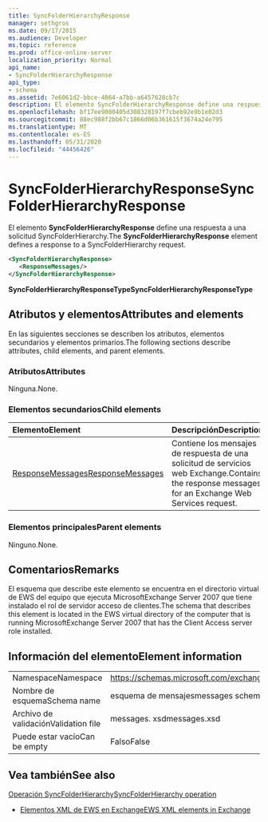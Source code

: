 ```yaml
---
title: SyncFolderHierarchyResponse
manager: sethgros
ms.date: 09/17/2015
ms.audience: Developer
ms.topic: reference
ms.prod: office-online-server
localization_priority: Normal
api_name:
- SyncFolderHierarchyResponse
api_type:
- schema
ms.assetid: 7e6061d2-bbce-4864-a7bb-a6457628cb7c
description: El elemento SyncFolderHierarchyResponse define una respuesta a una solicitud SyncFolderHierarchy.
ms.openlocfilehash: bf17ee9080405d308328197f7cbeb92e9b1e02d3
ms.sourcegitcommit: 88ec988f2bb67c1866d06b361615f3674a24e795
ms.translationtype: MT
ms.contentlocale: es-ES
ms.lasthandoff: 05/31/2020
ms.locfileid: "44456426"
---
```

# <a name="syncfolderhierarchyresponse"></a><span data-ttu-id="f5696-103">SyncFolderHierarchyResponse</span><span class="sxs-lookup"><span data-stu-id="f5696-103">SyncFolderHierarchyResponse</span></span>

<span data-ttu-id="f5696-104">El elemento **SyncFolderHierarchyResponse** define una respuesta a una solicitud SyncFolderHierarchy.</span><span class="sxs-lookup"><span data-stu-id="f5696-104">The **SyncFolderHierarchyResponse** element defines a response to a SyncFolderHierarchy request.</span></span> 
  
```xml
<SyncFolderHierarchyResponse>
   <ResponseMessages/>
</SyncFolderHierarchyResponse>
```

 <span data-ttu-id="f5696-105">**SyncFolderHierarchyResponseType**</span><span class="sxs-lookup"><span data-stu-id="f5696-105">**SyncFolderHierarchyResponseType**</span></span>
## <a name="attributes-and-elements"></a><span data-ttu-id="f5696-106">Atributos y elementos</span><span class="sxs-lookup"><span data-stu-id="f5696-106">Attributes and elements</span></span>

<span data-ttu-id="f5696-107">En las siguientes secciones se describen los atributos, elementos secundarios y elementos primarios.</span><span class="sxs-lookup"><span data-stu-id="f5696-107">The following sections describe attributes, child elements, and parent elements.</span></span>
  
### <a name="attributes"></a><span data-ttu-id="f5696-108">Atributos</span><span class="sxs-lookup"><span data-stu-id="f5696-108">Attributes</span></span>

<span data-ttu-id="f5696-109">Ninguna.</span><span class="sxs-lookup"><span data-stu-id="f5696-109">None.</span></span>
  
### <a name="child-elements"></a><span data-ttu-id="f5696-110">Elementos secundarios</span><span class="sxs-lookup"><span data-stu-id="f5696-110">Child elements</span></span>

|<span data-ttu-id="f5696-111">**Elemento**</span><span class="sxs-lookup"><span data-stu-id="f5696-111">**Element**</span></span>|<span data-ttu-id="f5696-112">**Descripción**</span><span class="sxs-lookup"><span data-stu-id="f5696-112">**Description**</span></span>|
|:-----|:-----|
|[<span data-ttu-id="f5696-113">ResponseMessages</span><span class="sxs-lookup"><span data-stu-id="f5696-113">ResponseMessages</span></span>](responsemessages.md) <br/> |<span data-ttu-id="f5696-114">Contiene los mensajes de respuesta de una solicitud de servicios web Exchange.</span><span class="sxs-lookup"><span data-stu-id="f5696-114">Contains the response messages for an Exchange Web Services request.</span></span>  <br/> |
   
### <a name="parent-elements"></a><span data-ttu-id="f5696-115">Elementos principales</span><span class="sxs-lookup"><span data-stu-id="f5696-115">Parent elements</span></span>

<span data-ttu-id="f5696-116">Ninguno.</span><span class="sxs-lookup"><span data-stu-id="f5696-116">None.</span></span>
  
## <a name="remarks"></a><span data-ttu-id="f5696-117">Comentarios</span><span class="sxs-lookup"><span data-stu-id="f5696-117">Remarks</span></span>

<span data-ttu-id="f5696-118">El esquema que describe este elemento se encuentra en el directorio virtual de EWS del equipo que ejecuta MicrosoftExchange Server 2007 que tiene instalado el rol de servidor acceso de clientes.</span><span class="sxs-lookup"><span data-stu-id="f5696-118">The schema that describes this element is located in the EWS virtual directory of the computer that is running MicrosoftExchange Server 2007 that has the Client Access server role installed.</span></span>
  
## <a name="element-information"></a><span data-ttu-id="f5696-119">Información del elemento</span><span class="sxs-lookup"><span data-stu-id="f5696-119">Element information</span></span>

|||
|:-----|:-----|
|<span data-ttu-id="f5696-120">Namespace</span><span class="sxs-lookup"><span data-stu-id="f5696-120">Namespace</span></span>  <br/> |https://schemas.microsoft.com/exchange/services/2006/messages  <br/> |
|<span data-ttu-id="f5696-121">Nombre de esquema</span><span class="sxs-lookup"><span data-stu-id="f5696-121">Schema name</span></span>  <br/> |<span data-ttu-id="f5696-122">esquema de mensajes</span><span class="sxs-lookup"><span data-stu-id="f5696-122">messages schema</span></span>  <br/> |
|<span data-ttu-id="f5696-123">Archivo de validación</span><span class="sxs-lookup"><span data-stu-id="f5696-123">Validation file</span></span>  <br/> |<span data-ttu-id="f5696-124">messages. xsd</span><span class="sxs-lookup"><span data-stu-id="f5696-124">messages.xsd</span></span>  <br/> |
|<span data-ttu-id="f5696-125">Puede estar vacío</span><span class="sxs-lookup"><span data-stu-id="f5696-125">Can be empty</span></span>  <br/> |<span data-ttu-id="f5696-126">Falso</span><span class="sxs-lookup"><span data-stu-id="f5696-126">False</span></span>  <br/> |
   
## <a name="see-also"></a><span data-ttu-id="f5696-127">Vea también</span><span class="sxs-lookup"><span data-stu-id="f5696-127">See also</span></span>



[<span data-ttu-id="f5696-128">Operación SyncFolderHierarchy</span><span class="sxs-lookup"><span data-stu-id="f5696-128">SyncFolderHierarchy operation</span></span>](syncfolderhierarchy-operation.md)


- [<span data-ttu-id="f5696-129">Elementos XML de EWS en Exchange</span><span class="sxs-lookup"><span data-stu-id="f5696-129">EWS XML elements in Exchange</span></span>](ews-xml-elements-in-exchange.md)

